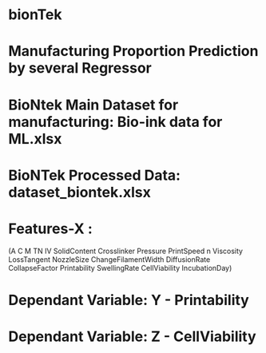 # bionTek
# Manufacturing Proportion Prediction by several Regressor

# BioNtek Main Dataset for manufacturing: Bio-ink data for ML.xlsx
# BioNTek Processed Data: dataset_biontek.xlsx
# Features-X : 
(A
C
M
TN
IV
SolidContent
Crosslinker
Pressure
PrintSpeed
n
Viscosity
LossTangent
NozzleSize
ChangeFilamentWidth
DiffusionRate
CollapseFactor
Printability
SwellingRate
CellViability
IncubationDay)

# Dependant Variable: Y - Printability
# Dependant Variable: Z - CellViability

